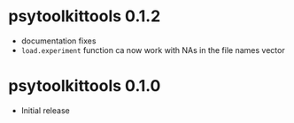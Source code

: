 # psytoolkittools 0.1.2

- documentation fixes
- `load.experiment` function ca now work with NAs in the file names vector


# psytoolkittools 0.1.0
* Initial release